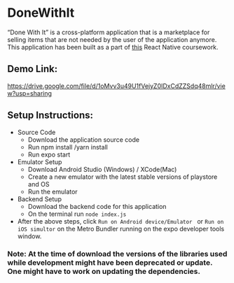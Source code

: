 # DoneWithIt
“Done With It” is a cross-platform application that is a marketplace for selling items that are not needed by the user of the application anymore. This application has been built as a part of [this](https://codewithmosh.com/p/the-ultimate-react-native-course) React Native coursework.
## Demo Link:
https://drive.google.com/file/d/1oMvv3u49U1fVejyZ0IDxCdZZSdq48mlr/view?usp=sharing

## Setup Instructions:
  - Source Code
    - Download the application source code 
    - Run npm install /yarn install
    - Run expo start
  - Emulator Setup
    - Download Android Studio (Windows) / XCode(Mac) 
    - Create a new emulator with the latest stable versions of playstore and OS
    - Run the emulator
  - Backend Setup
    - Download the backend code for this application
    - On the terminal run ```node index.js```
  - After the above steps,  click ```Run on Android device/Emulator ``` or ``` Run on iOS simultor ``` on the Metro Bundler running on the expo developer tools window.
### Note: At the time of download the versions of the libraries used while development might have been deprecated or update. One might have to work on updating the dependencies.
